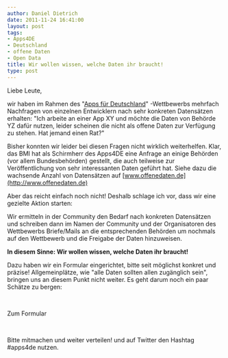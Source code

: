 ```yaml
---
author: Daniel Dietrich
date: 2011-11-24 16:41:00
layout: post
tags:
- Apps4DE
- Deutschland
- offene Daten
- Open Data
title: Wir wollen wissen, welche Daten ihr braucht!
type: post
---
```


Liebe Leute,

wir haben im Rahmen des "[Apps für Deutschland](http://apps4deutschland.de)" -Wettbewerbs mehrfach Nachfragen von einzelnen Entwicklern nach sehr konkreten Datensätzen erhalten: "Ich arbeite an einer App XY und möchte die Daten von Behörde YZ dafür nutzen, leider scheinen die nicht als offene Daten zur Verfügung zu stehen. Hat jemand einen Rat?"

Bisher konnten wir leider bei diesen Fragen nicht wirklich weiterhelfen. Klar, das BMI hat als Schirmherr des Apps4DE eine Anfrage an einige Behörden (vor allem Bundesbehörden) gestellt, die auch teilweise zur Veröffentlichung von sehr interessanten Daten geführt hat. Siehe dazu die wachsende Anzahl von Datensätzen auf [www.offenedaten.de](http://www.offenedaten.de)

Aber das reicht einfach noch nicht! Deshalb schlage ich vor, dass wir eine gezielte Aktion starten:

Wir ermitteln in der Community den Bedarf nach konkreten Datensätzen und schreiben dann im Namen der Community und der Organisatoren des Wettbewerbs Briefe/Mails an die entsprechenden Behörden um nochmals auf den Wettbewerb und die Freigabe der Daten hinzuweisen.

**In diesem Sinne: Wir wollen wissen, welche Daten ihr braucht!**

Dazu haben wir ein Formular eingerichtet, bitte seit möglichst konkret und präzise! Allgemeinplätze, wie "alle Daten sollten allen zugänglich sein", bringen uns an diesem Punkt nicht weiter. Es geht darum noch ein paar Schätze zu bergen:

 

Zum Formular

 

Bitte mitmachen und weiter verteilen! und auf Twitter den Hashtag #apps4de nutzen.